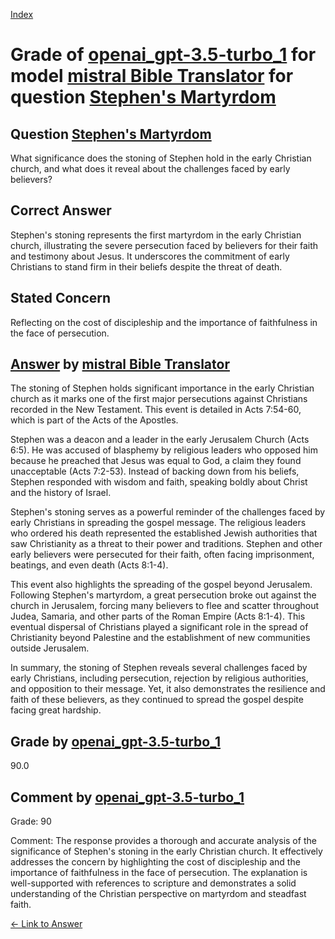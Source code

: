 
[Index](../../../../index.md)
# Grade of [openai_gpt-3.5-turbo_1](../../../grading_models/openai_gpt-3.5-turbo_1.md) for model [mistral Bible Translator](../../../answering_models/mistral_Bible_Translator.md) for question [Stephen's Martyrdom](../../../questions/Stephen_s_Martyrdom.md)

## Question [Stephen's Martyrdom](../../../questions/Stephen_s_Martyrdom.md)
What significance does the stoning of Stephen hold in the early Christian church, and what does it reveal about the challenges faced by early believers?

## Correct Answer
Stephen's stoning represents the first martyrdom in the early Christian church, illustrating the severe persecution faced by believers for their faith and testimony about Jesus. It underscores the commitment of early Christians to stand firm in their beliefs despite the threat of death.

## Stated Concern
Reflecting on the cost of discipleship and the importance of faithfulness in the face of persecution.

## [Answer](../Stephen_s_Martyrdom.md) by [mistral Bible Translator](../../../answering_models/mistral_Bible_Translator.md)
 The stoning of Stephen holds significant importance in the early Christian church as it marks one of the first major persecutions against Christians recorded in the New Testament. This event is detailed in Acts 7:54-60, which is part of the Acts of the Apostles.

Stephen was a deacon and a leader in the early Jerusalem Church (Acts 6:5). He was accused of blasphemy by religious leaders who opposed him because he preached that Jesus was equal to God, a claim they found unacceptable (Acts 7:2-53). Instead of backing down from his beliefs, Stephen responded with wisdom and faith, speaking boldly about Christ and the history of Israel.

Stephen's stoning serves as a powerful reminder of the challenges faced by early Christians in spreading the gospel message. The religious leaders who ordered his death represented the established Jewish authorities that saw Christianity as a threat to their power and traditions. Stephen and other early believers were persecuted for their faith, often facing imprisonment, beatings, and even death (Acts 8:1-4).

This event also highlights the spreading of the gospel beyond Jerusalem. Following Stephen's martyrdom, a great persecution broke out against the church in Jerusalem, forcing many believers to flee and scatter throughout Judea, Samaria, and other parts of the Roman Empire (Acts 8:1-4). This eventual dispersal of Christians played a significant role in the spread of Christianity beyond Palestine and the establishment of new communities outside Jerusalem.

In summary, the stoning of Stephen reveals several challenges faced by early Christians, including persecution, rejection by religious authorities, and opposition to their message. Yet, it also demonstrates the resilience and faith of these believers, as they continued to spread the gospel despite facing great hardship.

## Grade by [openai_gpt-3.5-turbo_1](../../../grading_models/openai_gpt-3.5-turbo_1.md)
90.0

## Comment by [openai_gpt-3.5-turbo_1](../../../grading_models/openai_gpt-3.5-turbo_1.md)
Grade: 90

Comment: The response provides a thorough and accurate analysis of the significance of Stephen's stoning in the early Christian church. It effectively addresses the concern by highlighting the cost of discipleship and the importance of faithfulness in the face of persecution. The explanation is well-supported with references to scripture and demonstrates a solid understanding of the Christian perspective on martyrdom and steadfast faith.

[&lt;- Link to Answer](../Stephen_s_Martyrdom.md)
